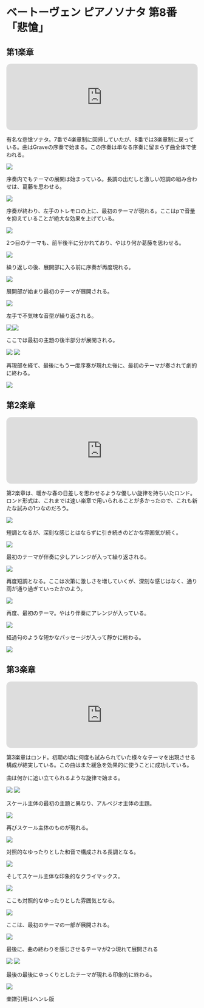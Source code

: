 # ベートーヴェン ピアノソナタ 第8番「悲愴」

## 第1楽章

<iframe height="175" width="100%" title="Media player" src="https://embed.music.apple.com/us/album/piano-sonata-no-8-in-c-minor-op-13-pathetique-i-grave/937943891?i=937943917&amp;itscg=30200&amp;itsct=music_box_player&amp;ls=1&amp;app=music&amp;mttnsubad=937943917&amp;theme=auto" id="embedPlayer" style="border:0;border-radius:12px;width:100%;height:175px;max-width:660px" sandbox="allow-forms allow-popups allow-same-origin allow-scripts allow-top-navigation-by-user-activation" allow="autoplay *; encrypted-media *; clipboard-write"></iframe>

有名な悲愴ソナタ。7番で4楽章制に回帰していたが、8番では3楽章制に戻っている。曲はGraveの序奏で始まる。この序奏は単なる序奏に留まらず曲全体で使われる。

<img src="575.jpg">

序奏内でもテーマの展開は始まっている。長調の出だしと激しい短調の組み合わせは、葛藤を思わせる。

<img src="576.jpg">

序奏が終わり、左手のトレモロの上に、最初のテーマが現れる。ここはpで音量を抑えていることが絶大な効果を上げている。

<img src="579.jpg">

2つ目のテーマも、前半後半に分かれており、やはり何か葛藤を思わせる。

<img src="578.jpg">

繰り返しの後、展開部に入る前に序奏が再度現れる。

<img src="577.jpg">

展開部が始まり最初のテーマが展開される。

<img src="581.jpg">

左手で不気味な音型が繰り返される。

<div style="display: flex;">
<img src="580.jpg">
<img src="582.jpg">
</div>

ここでは最初の主題の後半部分が展開される。


<img src="584.jpg">
<img src="587.jpg">


再現部を経て、最後にもう一度序奏が現れた後に、最初のテーマが奏されて劇的に終わる。

<img src="588.jpg">

## 第2楽章

<iframe height="175" width="100%" title="Media player" src="https://embed.music.apple.com/us/album/piano-sonata-no-8-in-c-minor-op-13-pathetique-ii-adagio/937943891?i=937943918&amp;itscg=30200&amp;itsct=music_box_player&amp;ls=1&amp;app=music&amp;mttnsubad=937943918&amp;theme=auto" id="embedPlayer" style="border:0;border-radius:12px;width:100%;height:175px;max-width:660px" sandbox="allow-forms allow-popups allow-same-origin allow-scripts allow-top-navigation-by-user-activation" allow="autoplay *; encrypted-media *; clipboard-write"></iframe>

第2楽章は、暖かな春の日差しを思わせるような優しい旋律を持ちいたロンド。ロンド形式は、これまでは速い楽章で用いられることが多かったので、これも新たな試みの1つなのだろう。

<img src="593.jpg">

短調となるが、深刻な感じとはならずに引き続きのどかな雰囲気が続く。

<img src="589.jpg">

最初のテーマが伴奏に少しアレンジが入って繰り返される。

<img src="594.jpg">

再度短調となる。ここは次第に激しさを増していくが、深刻な感じはなく、通り雨が通り過ぎていったかのよう。

<img src="591.jpg">

再度、最初のテーマ。やはり伴奏にアレンジが入っている。

<img src="592.jpg">

経過句のような短かなパッセージが入って靜かに終わる。

<img src="590.jpg">

## 第3楽章

<iframe height="175" width="100%" title="Media player" src="https://embed.music.apple.com/us/album/piano-sonata-no-8-in-c-minor-op-13-pathetique-iii-rondo/937943891?i=937943919&amp;itscg=30200&amp;itsct=music_box_player&amp;ls=1&amp;app=music&amp;mttnsubad=937943919&amp;theme=auto" id="embedPlayer" style="border:0;border-radius:12px;width:100%;height:175px;max-width:660px" sandbox="allow-forms allow-popups allow-same-origin allow-scripts allow-top-navigation-by-user-activation" allow="autoplay *; encrypted-media *; clipboard-write"></iframe>

第3楽章はロンド。初期の頃に何度も試みられていた様々なテーマを出現させる構成が結実している。この曲はまた緩急を効果的に使うことに成功している。

曲は何かに追い立てられるような旋律で始まる。

<img src="597.jpg">

<img src="596.jpg">

スケール主体の最初の主題と異なり、アルペジオ主体の主題。

<img src="598.jpg">

再びスケール主体のものが現れる。

<img src="600.jpg">

対照的なゆったりとした和音で構成される長調となる。

<img src="595.jpg">

そしてスケール主体な印象的なクライマックス。

<img src="599.jpg">

ここも対照的なゆったりとした雰囲気となる。

<img src="603.jpg">

ここは、最初のテーマの一部が展開される。

<img src="605.jpg">

最後に、曲の終わりを感じさせるテーマが2つ現れて展開される

<img src="604.jpg">

<img src="602.jpg">

最後の最後にゆっくりとしたテーマが現れる印象的に終わる。

<img src="601.jpg">

楽譜引用はヘンレ版

